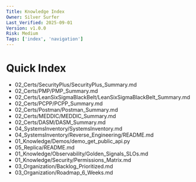 ```yaml
---
Title: Knowledge Index
Owner: Silver Surfer
Last_Verified: 2025-09-01
Version: v1.0.0
Risk: Medium
Tags: ['index', 'navigation']
---
```

# Quick Index
- 02_Certs/SecurityPlus/SecurityPlus_Summary.md
- 02_Certs/PMP/PMP_Summary.md
- 02_Certs/LeanSixSigmaBlackBelt/LeanSixSigmaBlackBelt_Summary.md
- 02_Certs/PCPP/PCPP_Summary.md
- 02_Certs/Postman/Postman_Summary.md
- 02_Certs/MEDDIC/MEDDIC_Summary.md
- 02_Certs/DASM/DASM_Summary.md
- 04_SystemsInventory/SystemsInventory.md
- 04_SystemsInventory/Reverse_Engineering/README.md
- 01_Knowledge/Demos/demo_get_public_api.py
- 05_Replica/README.md
- 01_Knowledge/Observability/Golden_Signals_SLOs.md
- 01_Knowledge/Security/Permissions_Matrix.md
- 03_Organization/Backlog_Prioritized.md
- 03_Organization/Roadmap_6_Weeks.md
